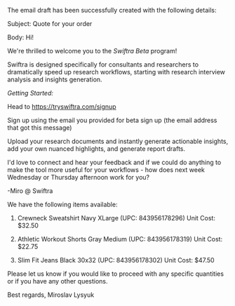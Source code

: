 The email draft has been successfully created with the following details:

Subject: Quote for your order

Body:
Hi!

We're thrilled to welcome you to the *Swiftra Beta* program!

Swiftra is designed specifically for consultants and researchers to dramatically speed up research workflows, starting with research interview analysis and insights generation.

*Getting Started:*

Head to https://tryswiftra.com/signup

Sign up using the email you provided for beta sign up (the email address that got this message)

Upload your research documents and instantly generate actionable insights, add your own nuanced highlights, and generate report drafts.

I'd love to connect and hear your feedback and if we could do anything to make the tool more useful for your workflows - how does next week Wednesday or Thursday afternoon work for you?

-Miro @ Swiftra

We have the following items available:

1. Crewneck Sweatshirt Navy XLarge (UPC: 843956178296)
   Unit Cost: $32.50

2. Athletic Workout Shorts Gray Medium (UPC: 843956178319)
   Unit Cost: $22.75

3. Slim Fit Jeans Black 30x32 (UPC: 843956178302)
   Unit Cost: $47.50

Please let us know if you would like to proceed with any specific quantities or if you have any other questions.

Best regards,
Miroslav Lysyuk